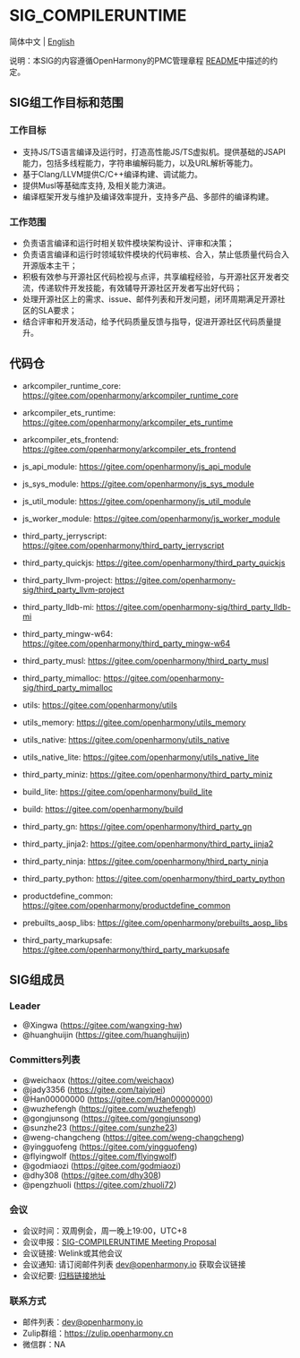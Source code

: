 # SIG_COMPILERUNTIME
简体中文 | [English](./sig-compile-runtime.md)

说明：本SIG的内容遵循OpenHarmony的PMC管理章程 [README](/zh/pmc.md)中描述的约定。

## SIG组工作目标和范围

### 工作目标
- 支持JS/TS语言编译及运行时，打造高性能JS/TS虚拟机。提供基础的JSAPI能力，包括多线程能力，字符串编解码能力，以及URL解析等能力。
- 基于Clang/LLVM提供C/C++编译构建、调试能力。
- 提供Musl等基础库支持, 及相关能力演进。
- 编译框架开发与维护及编译效率提升，支持多产品、多部件的编译构建。

### 工作范围
- 负责语言编译和运行时相关软件模块架构设计、评审和决策；
- 负责语言编译和运行时领域软件模块的代码审核、合入，禁止低质量代码合入开源版本主干；
- 积极有效参与开源社区代码检视与点评，共享编程经验，与开源社区开发者交流，传递软件开发技能，有效辅导开源社区开发者写出好代码；
- 处理开源社区上的需求、issue、邮件列表和开发问题，闭环周期满足开源社区的SLA要求；
- 结合评审和开发活动，给予代码质量反馈与指导，促进开源社区代码质量提升。

## 代码仓
  - arkcompiler_runtime_core: https://gitee.com/openharmony/arkcompiler_runtime_core
  - arkcompiler_ets_runtime: https://gitee.com/openharmony/arkcompiler_ets_runtime
  - arkcompiler_ets_frontend: https://gitee.com/openharmony/arkcompiler_ets_frontend

  - js_api_module: https://gitee.com/openharmony/js_api_module
  - js_sys_module: https://gitee.com/openharmony/js_sys_module
  - js_util_module: https://gitee.com/openharmony/js_util_module
  - js_worker_module: https://gitee.com/openharmony/js_worker_module

  - third_party_jerryscript: https://gitee.com/openharmony/third_party_jerryscript
  - third_party_quickjs: https://gitee.com/openharmony/third_party_quickjs

  - third_party_llvm-project: https://gitee.com/openharmony-sig/third_party_llvm-project
  - third_party_lldb-mi: https://gitee.com/openharmony-sig/third_party_lldb-mi
  - third_party_mingw-w64: https://gitee.com/openharmony/third_party_mingw-w64
  - third_party_musl: https://gitee.com/openharmony/third_party_musl
  - third_party_mimalloc: https://gitee.com/openharmony-sig/third_party_mimalloc

  - utils: https://gitee.com/openharmony/utils
  - utils_memory: https://gitee.com/openharmony/utils_memory
  - utils_native: https://gitee.com/openharmony/utils_native
  - utils_native_lite: https://gitee.com/openharmony/utils_native_lite
  - third_party_miniz: https://gitee.com/openharmony/third_party_miniz

  - build_lite: https://gitee.com/openharmony/build_lite
  - build: https://gitee.com/openharmony/build
  - third_party_gn: https://gitee.com/openharmony/third_party_gn
  - third_party_jinja2: https://gitee.com/openharmony/third_party_jinja2
  - third_party_ninja: https://gitee.com/openharmony/third_party_ninja
  - third_party_python: https://gitee.com/openharmony/third_party_python
  - productdefine_common: https://gitee.com/openharmony/productdefine_common
  - prebuilts_aosp_libs: https://gitee.com/openharmony/prebuilts_aosp_libs
  - third_party_markupsafe: https://gitee.com/openharmony/third_party_markupsafe

## SIG组成员

### Leader
- @Xingwa (https://gitee.com/wangxing-hw)
- @huanghuijin (https://gitee.com/huanghuijin)

### Committers列表
- @weichaox (https://gitee.com/weichaox)
- @jady3356 (https://gitee.com/taiyipei)
- @Han00000000 (https://gitee.com/Han00000000)
- @wuzhefengh (https://gitee.com/wuzhefengh)
- @gongjunsong (https://gitee.com/gongjunsong)
- @sunzhe23 (https://gitee.com/sunzhe23)
- @weng-changcheng (https://gitee.com/weng-changcheng)
- @yingguofeng (https://gitee.com/yingguofeng)
- @flyingwolf (https://gitee.com/flyingwolf)
- @godmiaozi (https://gitee.com/godmiaozi)
- @dhy308 (https://gitee.com/dhy308)
- @pengzhuoli (https://gitee.com/zhuoli72)

### 会议
 - 会议时间：双周例会，周一晚上19:00，UTC+8
 - 会议申报：[SIG-COMPILERUNTIME Meeting Proposal](https://shimo.im/sheets/cHkjRvDJQtt638y3/MODOC)
 - 会议链接: Welink或其他会议
 - 会议通知: 请订阅邮件列表 dev@openharmony.io 获取会议链接
 - 会议纪要: [归档链接地址](https://gitee.com/openharmony-sig/sig-content)

### 联系方式

- 邮件列表：dev@openharmony.io
- Zulip群组：https://zulip.openharmony.cn
- 微信群：NA

